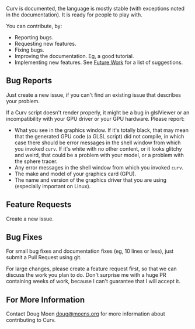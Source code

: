 Curv is documented, the language is mostly stable (with exceptions noted in
the documentation). It is ready for people to play with.

You can contribute, by:
* Reporting bugs.
* Requesting new features.
* Fixing bugs.
* Improving the documentation. Eg, a good tutorial.
* Implementing new features. See [Future Work](docs/Future_Work.rst) for a list of suggestions.

## Bug Reports
Just create a new issue, if you can't find an existing issue that describes your problem.

If a Curv script doesn't render properly, it might be a bug in glslViewer or an incompatibility
with your GPU driver or your GPU hardware. Please report:
* What you see in the graphics window. If it's totally black, that may mean that
  the generated GPU code (a GLSL script) did not compile, in which case there should
  be error messages in the shell window from which you invoked `curv`.
  If it's white with no other content, or it looks glitchy and weird,
  that could be a problem with your model, or a problem with the sphere tracer.
* Any error messages in the shell window from which you invoked `curv`.
* The make and model of your graphics card (GPU).
* The name and version of the graphics driver that you are using (especially important on Linux).

## Feature Requests
Create a new issue.

## Bug Fixes
For small bug fixes and documentation fixes (eg, 10 lines or less),
just submit a Pull Request using git.

For large changes, please create a feature request first,
so that we can discuss the work you plan to do.
Don't surprise me with a huge PR containing weeks of work,
because I can't guarantee that I will accept it.

## For More Information
Contact Doug Moen <doug@moens.org>
for more information about contributing to Curv.
